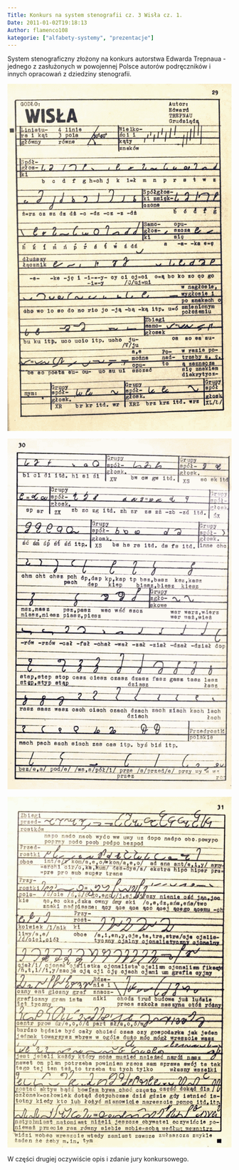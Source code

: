 ```yaml
---
Title: Konkurs na system stenografii cz. 3 Wisła cz. 1.
Date: 2011-01-02T19:18:13
Author: flamenco108
kategorie: ["alfabety-systemy", "prezentacje"]
---
```


System stenograficzny złożony na konkurs autorstwa Edwarda Trepnaua -
jednego z zasłużonych w powojennej Polsce autorów podręczników i innych
opracowań z dziedziny stenografii.



![](wisla01.png)









![](wisla02.png)









![](wisla03.png)









W części drugiej oczywiście opis i zdanie jury konkursowego.










